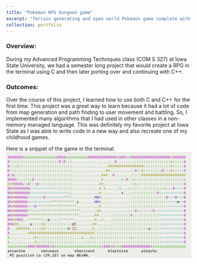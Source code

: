 ```yaml
---
title: "Pokemon RPG Dungeon game"
excerpt: "Terrain generating and open world Pokémon game complete with battles and capturing pokemon"
collection: portfolio
---
```


### Overview:
During my Advanced Programming Techniques class (COM S 327) at Iowa State University, we had a semester long project that would create a RPG in the terminal using C and then later porting over and continuing with C++.


### Outcomes:
Over the course of this project, I learned how to use both C and C++ for the first time. This project was a great way to learn because it had a lot of code from map generation and path finding to user movement and battling. So, I implemented many algorithms that I had used in other classes in a non-memory managed language. This was definitely my favorite project at Iowa State as I was able to write code in a new way and also recreate one of my childhood games. 


Here is a snippet of the game in the terminal.
<br/><img src='/images/pokemon.png' alt="Pokemon gameplay">